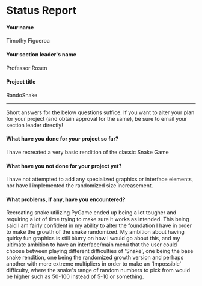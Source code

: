 # Status Report

#### Your name

Timothy Figueroa

#### Your section leader's name

Professor Rosen

#### Project title

RandoSnake

***

Short answers for the below questions suffice. If you want to alter your plan for your project (and obtain approval for the same), be sure to email your section leader directly!

#### What have you done for your project so far?

I have recreated a very basic rendition of the classic Snake Game 

#### What have you not done for your project yet?

I have not attempted to add any specialized graphics or interface elements, nor have I implemented the randomized size increasement.

#### What problems, if any, have you encountered?

Recreating snake utilizing PyGame ended up being a lot tougher and requiring a lot of time trying to make sure it works as intended. This being said I am fairly confident in my ability to alter the foundation I have in order to make the growth of the snake randomized. My ambition about having quirky fun graphics is still blurry on how i would go about this, and my ultimate ambition to have an interface/main menu that the user could choose between playing different difficulties of 'Snake', one being the base snake rendition, one being the randomized growth version and perhaps another with more extreme multipliers in order to make an 'Impossible' difficulty, where the snake's range of random numbers to pick from would be higher such as 50-100 instead of 5-10 or something. 
